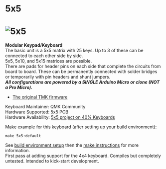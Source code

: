 # 5x5

![5x5](https://3.bp.blogspot.com/-bKOfUyMtdrE/WqGA_03kGZI/AAAAAAACPtY/DsHDTQS0IlMD3ie8HHlf1ATRUAwpZdcSgCLcBGAs/s1600/c.jpg)  
===  

**Modular Keypad/Keyboard**  
The basic unit is a 5x5 matrix with 25 keys. Up to 3 of these can be connected to each other side by side.  
5x5, 5x10, and 5x15 matrices are possible.  
There are pads for header pins on each side that complete the circuits from board to board. These can be permanently connected with solder bridges or temporarily with pin headers and shunt jumpers.  
**_All configurations are powered by a SINGLE Arduino Micro or clone (NOT a Pro Micro)._**  

* [The original TMK firmware](https://github.com/di0ib/tmk_keyboard/tree/master/keyboard/5x5)

Keyboard Maintainer: QMK Community  
Hardware Supported: 5x5 PCB   
Hardware Availability: [5x5 project on 40% Keyboards](http://www.40percent.club/2018/04/5x5.html)  

Make example for this keyboard (after setting up your build environment):

    make 5x5:default

See [build environment setup](https://docs.qmk.fm/build_environment_setup.html) then the [make instructions](https://docs.qmk.fm/make_instructions.html) for more information.    
First pass at adding support for the 4x4 keyboard. Compiles but completely untested. Intended to kick-start development.  

